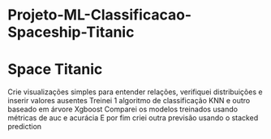# Projeto-ML-Classificacao-Spaceship-Titanic
 
# Space Titanic
Crie visualizações simples para entender relações, verifiquei distribuições e inserir valores ausentes
Treinei 1 algoritmo de classificação KNN e outro baseado em árvore Xgboost
Comparei os modelos treinados usando métricas de auc e acurácia
E por fim criei outra previsão usando o stacked prediction
